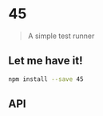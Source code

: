 # 45

> A simple test runner

<!-- Write a short summary about your library here -->

## Let me have it!
```sh
npm install --save 45
```

## API

<!-- Describe your API here -->
